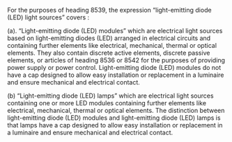For the purposes of heading 8539, the expression “light-emitting diode (LED) light sources” covers :

(a). “Light-emitting diode (LED) modules” which are electrical light sources based on light-emitting diodes (LED) arranged in electrical circuits and containing further elements like electrical, mechanical, thermal or optical elements. They also contain discrete active elements, discrete passive elements, or articles of heading 8536 or 8542 for the purposes of providing power supply or power control. Light-emitting diode (LED) modules do not have a cap designed to allow easy installation or replacement in a luminaire and ensure mechanical and electrical contact.

(b) “Light-emitting diode (LED) lamps” which are electrical light sources containing one or more LED modules containing further elements like electrical, mechanical, thermal or optical elements. The distinction between light-emitting diode (LED) modules and light-emitting diode (LED) lamps is that lamps have a cap designed to allow easy installation or replacement in a luminaire and ensure mechanical and electrical contact.
